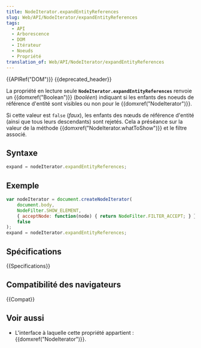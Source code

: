```yaml
---
title: NodeIterator.expandEntityReferences
slug: Web/API/NodeIterator/expandEntityReferences
tags:
  - API
  - Arborescence
  - DOM
  - Itérateur
  - Noeuds
  - Propriété
translation_of: Web/API/NodeIterator/expandEntityReferences
---
```

{{APIRef("DOM")}} {{deprecated_header}}

La propriété en lecture seule **`NodeIterator.expandEntityReferences`** renvoie un {{domxref("Boolean")}} (_booléen_) indiquant si les enfants des noeuds de référence d'entité sont visibles ou non pour le {{domxref("NodeIterator")}}.

Si cette valeur est `false` (_faux_), les enfants des nœuds de référence d'entité (ainsi que tous leurs descendants) sont rejetés. Cela a préséance sur la valeur de la méthode  {{domxref("NodeIterator.whatToShow")}} et le filtre associé.

## Syntaxe

```js
expand = nodeIterator.expandEntityReferences;
```

## Exemple

```js
var nodeIterator = document.createNodeIterator(
    document.body,
    NodeFilter.SHOW_ELEMENT,
    { acceptNode: function(node) { return NodeFilter.FILTER_ACCEPT; } },
    false
);
expand = nodeIterator.expandEntityReferences;
```

## Spécifications

{{Specifications}}

## Compatibilité des navigateurs

{{Compat}}

## Voir aussi

- L'interface à laquelle cette propriété appartient : {{domxref("NodeIterator")}}.
